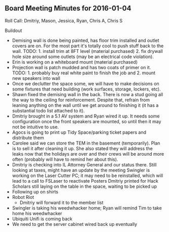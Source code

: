 Board Meeting Minutes for 2016-01-04
------------------------------------

Roll Call: Dmitriy, Mason, Jessica, Ryan, Chris A, Chris S

Buildout
- Demising wall is done being painted, has floor trim installed and outlet covers are on. For the most part it's totally cool to push stuff back to the wall. TODO: 1. install trim at 8FT level (material purchased) 2. fix drywall hole size around some outlets (may be an electrical code violation).
- Erin is working on a whiteboard mount (material purchased)
- Projection wall is patch mudded and has two coats of primer on it. TODO: 1. probably buy real white paint to finish the job and 2. mount new speakers into wall
- Once we declutter the space some, we will have to make decisions on some fixtures that need building (work surfaces, storage, lockers, etc).
- Shawn fixed the demising wall in the back. There is now a stud going all the way to the ceiling for reinforcement. Despite that, refrain from leaning anything on the wall until we get around to finishing it (it has a substantial todo list attached to it).
- Dmitriy brought in a 5.1 AV system and Ryan wired it up. It needs some configuration once the front speakers are mounted, so until then it may not be intuitive to use.
- Agocs is going to print up Tidy Space/parking ticket papers and distribute them
- Carolee said we can store the TEM in the basement (temporarily). Plan is to sell it after cleaning it up. She also stated they will address the leaks now that the holidays are over and their crews will be around more often (probably will have to remind her about this).
- Dmitriy is checking into IL Attorney General and our status there. Still looking at taxes, might have an update by the meeting
Swingler is working on the Laser Cutter PC; it may need to be reinstalled, which will lead to a call to FSLaser to reactivate
Posters Dmitriy printed for Hack Scholars still laying on the table in the space, waiting to be picked up
- Following up on shirts
- Robot Riot
  - Dmitriy will forward it to the member list
- Swingler is taking his weedwhacker home; Ryan will remind Tim to take home his weedwhacker
- Ubiquiti Unifi is coming back
- We need to get the server cabinet wired back up eventually
